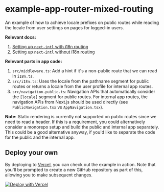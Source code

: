 # example-app-router-mixed-routing

An example of how to achieve locale prefixes on public routes while reading the locale from user settings on pages for logged-in users.

**Relevant docs:**
1. [Setting up `next-intl` with i18n routing](https://next-intl-docs.vercel.app/docs/getting-started/app-router/with-i18n-routing)
2. [Setting up `next-intl` without i18n routing](https://next-intl-docs.vercel.app/docs/getting-started/app-router/without-i18n-routing)

**Relevant parts in app code:**
1. `src/middleware.ts`: Add a hint if it's a non-public route that we can read in `i18n.ts`.
2. `src/i18n.ts`: Uses the locale from the pathname segment for public routes or returns a locale from the user profile for internal app routes.
3. `src/navigation.public.ts`: Navigation APIs that automatically consider the `[locale]` segment for public routes. For internal app routes, the navigation APIs from Next.js should be used directly (see `PublicNavigation.tsx` vs `AppNavigation.tsx`).

**Note:** Static rendering is currently not supported on public routes since we need to read a header. If this is a requirement, you could alternatively consider a monorepo setup and build the public and internal app separately. This could be a good alternative anyway, if you'd like to separate the code for the public and the internal app.

## Deploy your own

By deploying to [Vercel](https://vercel.com), you can check out the example in action. Note that you'll be prompted to create a new GitHub repository as part of this, allowing you to make subsequent changes.

[![Deploy with Vercel](https://vercel.com/button)](https://vercel.com/new/clone?repository-url=https://github.com/amannn/next-intl/tree/main/examples/example-app-router-mixed-routing)
